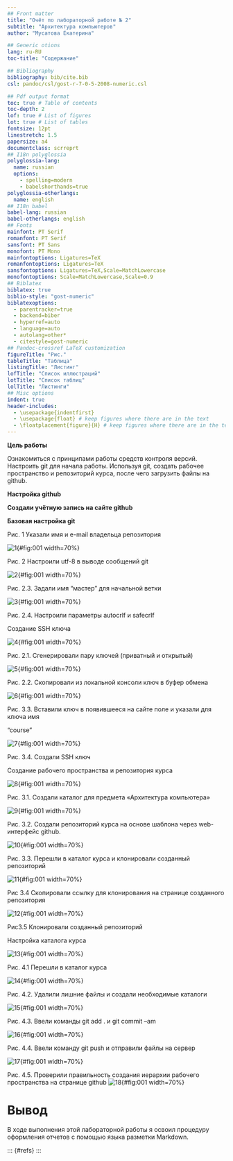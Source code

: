 ```yaml
---
## Front matter
title: "Очёт по лабораторной работе № 2"
subtitle: "Архитектура компьютеров"
author: "Мусатова Екатерина"

## Generic otions
lang: ru-RU
toc-title: "Содержание"

## Bibliography
bibliography: bib/cite.bib
csl: pandoc/csl/gost-r-7-0-5-2008-numeric.csl

## Pdf output format
toc: true # Table of contents
toc-depth: 2
lof: true # List of figures
lot: true # List of tables
fontsize: 12pt
linestretch: 1.5
papersize: a4
documentclass: scrreprt
## I18n polyglossia
polyglossia-lang:
  name: russian
  options:
	- spelling=modern
	- babelshorthands=true
polyglossia-otherlangs:
  name: english
## I18n babel
babel-lang: russian
babel-otherlangs: english
## Fonts
mainfont: PT Serif
romanfont: PT Serif
sansfont: PT Sans
monofont: PT Mono
mainfontoptions: Ligatures=TeX
romanfontoptions: Ligatures=TeX
sansfontoptions: Ligatures=TeX,Scale=MatchLowercase
monofontoptions: Scale=MatchLowercase,Scale=0.9
## Biblatex
biblatex: true
biblio-style: "gost-numeric"
biblatexoptions:
  - parentracker=true
  - backend=biber
  - hyperref=auto
  - language=auto
  - autolang=other*
  - citestyle=gost-numeric
## Pandoc-crossref LaTeX customization
figureTitle: "Рис."
tableTitle: "Таблица"
listingTitle: "Листинг"
lofTitle: "Список иллюстраций"
lotTitle: "Список таблиц"
lolTitle: "Листинги"
## Misc options
indent: true
header-includes:
  - \usepackage{indentfirst}
  - \usepackage{float} # keep figures where there are in the text
  - \floatplacement{figure}{H} # keep figures where there are in the text
---
```


**Цель работы** 

Ознакомиться с принципами работы средств контроля версий. Настроить git для начала работы. Используя git, создать рабочее пространство и репозиторий курса, после чего загрузить файлы на github. 

**Настройка github**

**Создали учётную запись на сайте github**

**Базовая настройка git** 


Рис. 1 Указали имя и e-mail владельца репозитория 

![1](image/1.png){#fig:001 width=70%}

Рис. 2 Настроили utf-8 в выводе сообщений git 

![2](image/2.png){#fig:001 width=70%}

Рис. 2.3. Задали имя “мастер” для начальной ветки 

![3](image/3.png){#fig:001 width=70%}

Рис. 2.4. Настроили параметры autocrlf и safecrlf 

Создание SSH ключа 

![4](image/4.png){#fig:001 width=70%}

Рис. 2.1. Сгенерировали пару ключей (приватный и открытый) 

![5](image/5.png){#fig:001 width=70%}

Рис. 2.2. Скопировали из локальной консоли ключ в буфер обмена 

![6](image/6.png){#fig:001 width=70%}

Рис. 3.3. Вставили ключ в появившееся на сайте поле и указали для ключа имя 

“course” 

![7](image/7.png){#fig:001 width=70%}

Рис. 3.4. Создали SSH ключ 

Создание рабочего пространства и репозитория курса 

![8](image/8.png){#fig:001 width=70%}

Рис. 3.1. Создали каталог для предмета «Архитектура компьютера» 

![9](image/9.png){#fig:001 width=70%}

Рис. 3.2. Создали репозиторий курса на основе шаблона через web-интерфейс github. 

![10](image/10.png){#fig:001 width=70%}

Рис. 3.3. Перешли в каталог курса и клонировали созданный репозиторий 

![11](image/11.png){#fig:001 width=70%}

Рис 3.4 Скопировали ссылку для клонирования на странице созданного репозитория 

![12](image/12.png){#fig:001 width=70%}

Рис3.5 Клонировали созданный репозиторий 

Настройка каталога курса 

![13](image/13.png){#fig:001 width=70%}

Рис. 4.1 Перешли в каталог курса 

![14](image/14.png){#fig:001 width=70%}

Рис. 4.2. Удалили лишние файлы и создали необходимые каталоги 

![15](image/15.png){#fig:001 width=70%}

Рис. 4.3. Ввели команды git add . и git commit –am 

![16](image/16.png){#fig:001 width=70%}

Рис. 4.4. Ввели команду git push и отправили файлы на сервер 

![17](image/17.png){#fig:001 width=70%}

Рис. 4.5. Проверили правильность создания иерархии рабочего пространства на странице github 
![18](image/18.png){#fig:001 width=70%}

# Вывод

В ходе выполнения этой лабораторной работы я освоил процедуру оформления  отчетов с помощью языка разметки Markdown. 

::: {#refs}
:::
